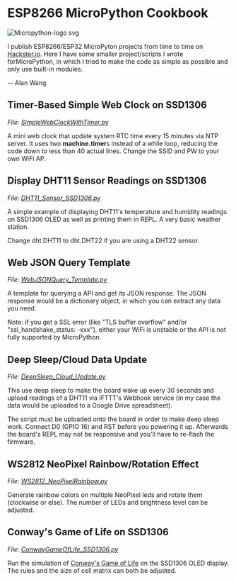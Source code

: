 # ESP8266 MicroPython Cookbook

![Micropython-logo svg](https://user-images.githubusercontent.com/44191076/79063718-e5975580-7cd5-11ea-90a2-6f350adfb0cd.png)

I publish ESP8266/ESP32 MicroPyton projects from time to time on [Hackster.io](https://www.hackster.io/alankrantas). Here I have some smaller project/scripts I wrote forMicroPython, in which I tried to make the code as simple as possible and only use built-in modules.

-- Alan Wang

## Timer-Based Simple Web Clock on SSD1306

<i>File: [SimpleWebClockWithTimer.py](https://github.com/alankrantas/esp8266-micropython-cookbook/blob/master/SimpleWebClockWithTimer.py)</i>

A mini web clock that update system RTC time every 15 minutes via NTP server. It uses two <b>machine.timer</b>s instead of a while loop, reducing the code down to less than 40 actual lines. Change the SSID and PW to your own WiFi AP.

## Display DHT11 Sensor Readings on SSD1306

<i>File: [DHT11_Sensor_SSD1306.py](https://github.com/alankrantas/esp8266-micropython-cookbook/blob/master/DHT11_Sensor_SSD1306.py)</i>

A simple example of displaying DHT11's temperature and humidity readings on SSD1306 OLED as well as printing them in REPL. A very basic weather station.

Change dht.DHT11 to dht.DHT22 if you are using a DHT22 sensor.

## Web JSON Query Template

<i>File: [WebJSONQuery_Template.py](https://github.com/alankrantas/esp8266-micropython-cookbook/blob/master/WebJSONQuery_Template.py)</i>

A template for querying a API and get its JSON response. The JSON response would be a dictionary object, in which you can extract any data you need.

Note: if you get a SSL error (like "TLS buffer overflow" and/or "ssl_handshake_status: -xxx"), either your WiFi is unstable or the API is not fully supported by MicroPython.

## Deep Sleep/Cloud Data Update

<i>File: [DeepSleep_Cloud_Update.py](https://github.com/alankrantas/esp8266-micropython-cookbook/blob/master/DeepSleep_Cloud_Update.py)</i>

This use deep sleep to make the board wake up every 30 seconds and upload readings of a DHT11 via IFTTT's Webhook service (in my case the data would be uploaded to a Google Drive spreadsheet).

The script must be uploaded onto the board in order to make deep sleep work. Connect D0 (GPIO 16) and RST before you powering it up. Afterwards the board's REPL may not be responsive and you'll have to re-flash the firmware. 

## WS2812 NeoPixel Rainbow/Rotation Effect

<i>File: [WS2812_NeoPixelRainbow.py](https://github.com/alankrantas/esp8266-micropython-cookbook/blob/master/WS2812_NeoPixelRainbow.py)</i>

Generate rainbow colors on multiple NeoPixel leds and rotate them (clockwise or else). The number of LEDs and brightness level can be adjusted.

## Conway's Game of Life on SSD1306

<i>File: [ConwayGameOfLife_SSD1306.py](https://github.com/alankrantas/esp8266-micropython-cookbook/blob/master/ConwayGameOfLife_SSD1306.py)</i>

Run the simulation of [Conway's Game of Life](https://en.wikipedia.org/wiki/Conway%27s_Game_of_Life) on the SSD1306 OLED display. The rules and the size of cell matrix can both be adjusted. 
